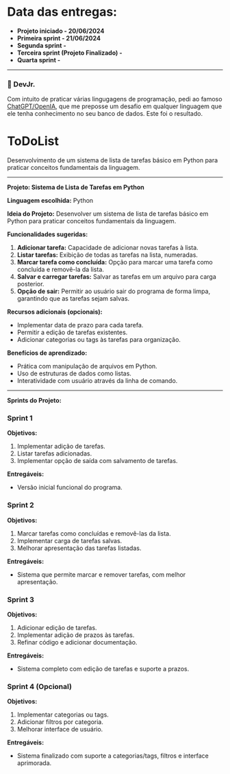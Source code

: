 # Data das entregas:
- **Projeto iniciado - 20/06/2024**
- **Primeira sprint - 21/06/2024**
- **Segunda sprint -**
- **Terceira sprint (Projeto Finalizado) -**
- **Quarta sprint -**  

---

### 🌟 DevJr.
Com intuito de praticar várias lingugagens de programação, pedi ao famoso [ChatGPT/OpenIA](https://openai.com), que me preposse um desafio em qualquer linguagem que ele tenha conhecimento no seu banco de dados. Este foi o resultado.

# ToDoList
Desenvolvimento de um sistema de lista de tarefas básico em Python para praticar conceitos fundamentais da linguagem.

---

**Projeto: Sistema de Lista de Tarefas em Python**

**Linguagem escolhida:** Python

**Ideia do Projeto:**
Desenvolver um sistema de lista de tarefas básico em Python para praticar conceitos fundamentais da linguagem.

**Funcionalidades sugeridas:**
1. **Adicionar tarefa:** Capacidade de adicionar novas tarefas à lista.
2. **Listar tarefas:** Exibição de todas as tarefas na lista, numeradas.
3. **Marcar tarefa como concluída:** Opção para marcar uma tarefa como concluída e removê-la da lista.
4. **Salvar e carregar tarefas:** Salvar as tarefas em um arquivo para carga posterior.
5. **Opção de sair:** Permitir ao usuário sair do programa de forma limpa, garantindo que as tarefas sejam salvas.

**Recursos adicionais (opcionais):**
- Implementar data de prazo para cada tarefa.
- Permitir a edição de tarefas existentes.
- Adicionar categorias ou tags às tarefas para organização.

**Benefícios de aprendizado:**
- Prática com manipulação de arquivos em Python.
- Uso de estruturas de dados como listas.
- Interatividade com usuário através da linha de comando.

---

**Sprints do Projeto:**

### Sprint 1

**Objetivos:**
1. Implementar adição de tarefas.
2. Listar tarefas adicionadas.
3. Implementar opção de saída com salvamento de tarefas.

**Entregáveis:**
- Versão inicial funcional do programa.

### Sprint 2

**Objetivos:**
1. Marcar tarefas como concluídas e removê-las da lista.
2. Implementar carga de tarefas salvas.
3. Melhorar apresentação das tarefas listadas.

**Entregáveis:**
- Sistema que permite marcar e remover tarefas, com melhor apresentação.

### Sprint 3

**Objetivos:**
1. Adicionar edição de tarefas.
2. Implementar adição de prazos às tarefas.
3. Refinar código e adicionar documentação.

**Entregáveis:**
- Sistema completo com edição de tarefas e suporte a prazos.

### Sprint 4 (Opcional)

**Objetivos:**
1. Implementar categorias ou tags.
2. Adicionar filtros por categoria.
3. Melhorar interface de usuário.

**Entregáveis:**
- Sistema finalizado com suporte a categorias/tags, filtros e interface aprimorada.
